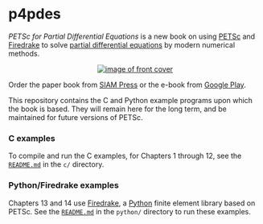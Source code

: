 p4pdes
======

_PETSc for Partial Differential Equations_ is a new book on using [PETSc](https://petsc.org/release/) and [Firedrake](https://www.firedrakeproject.org/) to solve [partial differential equations](https://en.wikipedia.org/wiki/Partial_differential_equation) by modern numerical methods.

<p align="center">
  <a  href="https://doi.org/10.1137/1.9781611976311"> <img src="frontcover.jpg" alt="image of front cover" /img> </a>
</p>

Order the paper book from [SIAM Press](https://doi.org/10.1137/1.9781611976311) or the e-book from [Google Play](https://play.google.com/store/books/details/Ed_Bueler_PETSc_for_Partial_Differential_Equations?id=tgMHEAAAQBAJ).

This repository contains the C and Python example programs upon which the book is based.  They will remain here for the long term, and be maintained for future versions of PETSc.

### C examples

To compile and run the C examples, for Chapters 1 through 12, see the [`README.md`](c/README.md) in the `c/` directory.

### Python/Firedrake examples

Chapters 13 and 14 use [Firedrake](https://www.firedrakeproject.org/), a [Python](https://www.python.org/) finite element library based on PETSc.  See the [`README.md`](python/README.md) in the `python/` directory to run these examples.

